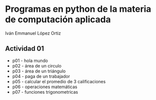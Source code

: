 # Programas en python de la materia de computación aplicada

Iván Emmanuel López Ortiz

## Actividad 01
 

- p01 - hola mundo
- p02 - área de un circulo
- p03 - área de un triángulo
- p04 - paga de un trabajador 
- p05 - calcular el promedio de 3 calificaciones
- p06 - operaciones matemáticas
- p07 - funciones trigonometricas